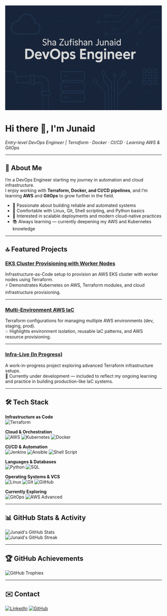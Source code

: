 <!-- Banner -->
![banner](profile_banner.png)

# Hi there 👋, I'm Junaid

*Entry-level DevOps Engineer | Terraform · Docker · CI/CD · Learning AWS & GitOps*

---

## 🔎 About Me
I’m a DevOps Engineer starting my journey in automation and cloud infrastructure.  
I enjoy working with **Terraform, Docker, and CI/CD pipelines**, and I’m learning **AWS** and **GitOps** to grow further in the field.

- 🚀 Passionate about building reliable and automated systems  
- 🐧 Comfortable with Linux, Git, Shell scripting, and Python basics  
- 🎯 Interested in scalable deployments and modern cloud-native practices  
- 📚 Always learning — currently deepening my AWS and Kubernetes knowledge  

---

## 🔝 Featured Projects

### [EKS Cluster Provisioning with Worker Nodes](https://github.com/junaid-13/EKS-cluster-provisioning-with-worker-nodes)
Infrastructure-as-Code setup to provision an AWS EKS cluster with worker nodes using Terraform.  
⚡ Demonstrates Kubernetes on AWS, Terraform modules, and cloud infrastructure provisioning.  

---

### [Multi-Environment AWS IaC](https://github.com/junaid-13/Multi-Environment-AWS-IAC)
Terraform configurations for managing multiple AWS environments (dev, staging, prod).  
💡 Highlights environment isolation, reusable IaC patterns, and AWS resource provisioning.  

---

### [Infra-Live (In Progress)](https://github.com/junaid-13/infra-live)
A work-in-progress project exploring advanced Terraform infrastructure setups.  
🚧 Currently under development — included to reflect my ongoing learning and practice in building production-like IaC systems.  

---

## 🛠 Tech Stack

**Infrastructure as Code**  
![Terraform](https://img.shields.io/badge/Terraform-623CE4?style=for-the-badge&logo=terraform&logoColor=white)

**Cloud & Orchestration**  
![AWS](https://img.shields.io/badge/AWS-FF9900?style=for-the-badge&logo=amazonaws&logoColor=white)
![Kubernetes](https://img.shields.io/badge/Kubernetes-326CE5?style=for-the-badge&logo=kubernetes&logoColor=white)
![Docker](https://img.shields.io/badge/Docker-2496ED?style=for-the-badge&logo=docker&logoColor=white)

**CI/CD & Automation**  
![Jenkins](https://img.shields.io/badge/Jenkins-D24939?style=for-the-badge&logo=jenkins&logoColor=white)
![Ansible](https://img.shields.io/badge/Ansible-EE0000?style=for-the-badge&logo=ansible&logoColor=white)
![Shell Script](https://img.shields.io/badge/Shell_Script-121011?style=for-the-badge&logo=gnu-bash&logoColor=white)

**Languages & Databases**  
![Python](https://img.shields.io/badge/Python-3776AB?style=for-the-badge&logo=python&logoColor=white)
![SQL](https://img.shields.io/badge/SQL-336791?style=for-the-badge&logo=postgresql&logoColor=white)

**Operating Systems & VCS**  
![Linux](https://img.shields.io/badge/Linux-FCC624?style=for-the-badge&logo=linux&logoColor=black)
![Git](https://img.shields.io/badge/Git-F05032?style=for-the-badge&logo=git&logoColor=white)
![GitHub](https://img.shields.io/badge/GitHub-181717?style=for-the-badge&logo=github&logoColor=white)

**Currently Exploring**  
![GitOps](https://img.shields.io/badge/GitOps-009639?style=for-the-badge&logo=flux&logoColor=white)
![AWS Advanced](https://img.shields.io/badge/AWS_Advanced-FF9900?style=for-the-badge&logo=amazonaws&logoColor=white)

---

## 📊 GitHub Stats & Activity

![Junaid's GitHub Stats](https://github-readme-stats.vercel.app/api?username=junaid-13&show_icons=true&theme=dark&hide_border=true)  
![Junaid's GitHub Streak](https://github-readme-streak-stats.herokuapp.com?user=junaid-13&theme=dark&hide_border=true)

---

## 🏆 GitHub Achievements

![GitHub Trophies](https://github-profile-trophy.vercel.app/?username=junaid-13&theme=darkhub&no-frame=true&no-bg=true&margin-w=15&column=3&title=Commits,Stars,Repositories)

---

## ✉️ Contact
[![LinkedIn](https://img.shields.io/badge/LinkedIn-blue?style=for-the-badge&logo=linkedin)](https://www.linkedin.com/in/sha-zufishan-junaid)
[![GitHub](https://img.shields.io/badge/GitHub-black?style=for-the-badge&logo=github)](https://github.com/junaid-13)  
